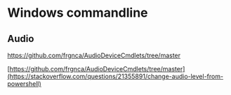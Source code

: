 # Windows commandline
## Audio
https://github.com/frgnca/AudioDeviceCmdlets/tree/master

[https://github.com/frgnca/AudioDeviceCmdlets/tree/master](https://stackoverflow.com/questions/21355891/change-audio-level-from-powershell)
